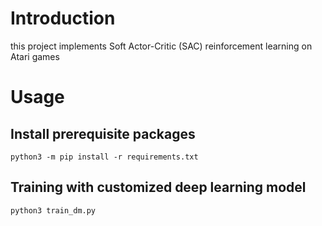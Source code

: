 # Introduction

this project implements Soft Actor-Critic (SAC) reinforcement learning on Atari games

# Usage

## Install prerequisite packages

```shell
python3 -m pip install -r requirements.txt
```

## Training with customized deep learning model

```shell
python3 train_dm.py
```
